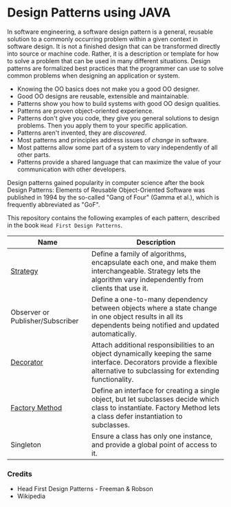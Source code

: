 # Design Patterns using JAVA

In software engineering, a software design pattern is a general, reusable solution to a commonly occurring problem within a given context in software design. It is not a finished design that can be transformed directly into source or machine code. Rather, it is a description or template for how to solve a problem that can be used in many different situations. Design patterns are formalized best practices that the programmer can use to solve common problems when designing an application or system.

* Knowing the OO basics does not make you a good OO designer.
* Good OO designs are reusable, extensible and maintainable.
* Patterns show you how to build systems with good OO design qualities.
* Patterns are proven object-oriented experience.
* Patterns don't give you code, they give you general solutions to design problems. Then you apply them to your specific application.
* Patterns aren't invented, they are _discovered_.
* Most patterns and principles address issues of _change_ in software.
* Most patterns allow some part of a system to vary independently of all other parts.
* Patterns provide a shared language that can maximize the value of your communication with other developers.

Design patterns gained popularity in computer science after the book Design Patterns: Elements of Reusable Object-Oriented Software was published in 1994 by the so-called "Gang of Four" (Gamma et al.), which is frequently abbreviated as "GoF".

This repository contains the following examples of each pattern, described in the book `Head First Design Patterns`.

| Name | Description |
|------|-------------|
|[Strategy](https://github.com/robertoshimizu/design_patterns_java/tree/main/duck%20-%20strategy)|Define a family of algorithms, encapsulate each one, and make them interchangeable. Strategy lets the algorithm vary independently from clients that use it. |
|Observer or Publisher/Subscriber|Define a one-to-many dependency between objects where a state change in one object results in all its dependents being notified and updated automatically. |
|[Decorator](https://github.com/robertoshimizu/design_patterns_java/tree/main/starbuzz%20-%20decorator/src/starbuzz)|Attach additional responsibilities to an object dynamically keeping the same interface. Decorators provide a flexible alternative to subclassing for extending functionality.|
|[Factory Method](https://github.com/robertoshimizu/design_patterns_java/tree/main/pizza%20-%20factory)|Define an interface for creating a single object, but let subclasses decide which class to instantiate. Factory Method lets a class defer instantiation to subclasses.|
|Singleton|Ensure a class has only one instance, and provide a global point of access to it.|


### Credits
- Head First Design Patterns - Freeman & Robson
- Wikipedia